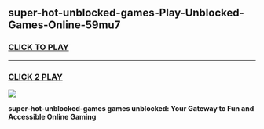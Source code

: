 
## super-hot-unblocked-games-Play-Unblocked-Games-Online-59mu7
<h3>
<a href="https://premium76.site?title=super-hot-unblocked-games&ref=25A">CLICK TO PLAY</a></h3>
<hr>

<h3>
<a href="https://premium76.site?title=super-hot-unblocked-games&ref=25A">CLICK 2 PLAY</a>
  
</h3>

<a href="https://premium76.site?title=super-hot-unblocked-games&ref=25A"><img src="https://clearcache.store/games.png"></a>


**super-hot-unblocked-games games unblocked: Your Gateway to Fun and Accessible Online Gaming**
